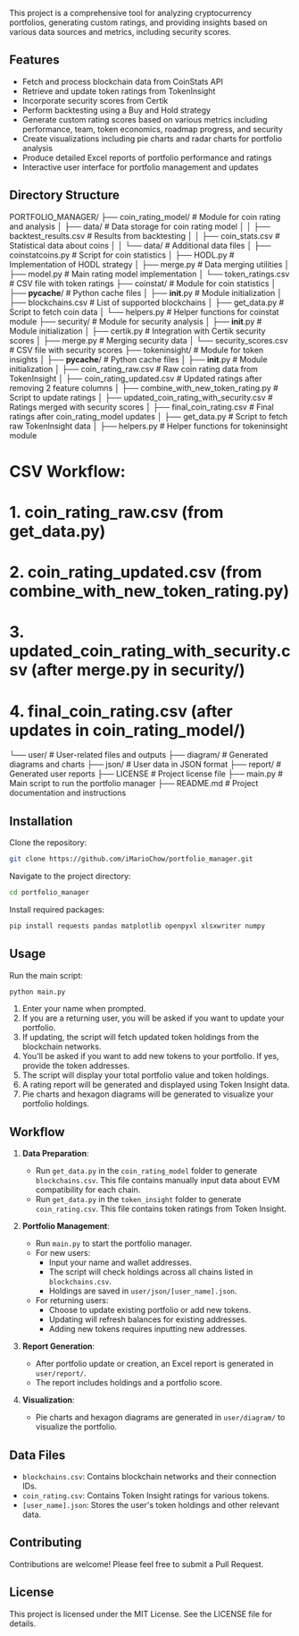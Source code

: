 This project is a comprehensive tool for analyzing cryptocurrency portfolios, generating custom ratings, and providing insights based on various data sources and metrics, including security scores.

## Features

- Fetch and process blockchain data from CoinStats API
- Retrieve and update token ratings from TokenInsight
- Incorporate security scores from Certik
- Perform backtesting using a Buy and Hold strategy
- Generate custom rating scores based on various metrics including performance, team, token economics, roadmap progress, and security
- Create visualizations including pie charts and radar charts for portfolio analysis
- Produce detailed Excel reports of portfolio performance and ratings
- Interactive user interface for portfolio management and updates

## Directory Structure


PORTFOLIO_MANAGER/
├── coin_rating_model/          # Module for coin rating and analysis
│   ├── data/                   # Data storage for coin rating model
│   │   ├── backtest_results.csv    # Results from backtesting
│   │   ├── coin_stats.csv          # Statistical data about coins
│   │   └── data/                   # Additional data files
│   ├── coinstatcoins.py        # Script for coin statistics
│   ├── HODL.py                 # Implementation of HODL strategy
│   ├── merge.py                # Data merging utilities
│   ├── model.py                # Main rating model implementation
│   └── token_ratings.csv       # CSV file with token ratings
├── coinstat/                   # Module for coin statistics
│   ├── __pycache__/            # Python cache files
│   ├── __init__.py             # Module initialization
│   ├── blockchains.csv         # List of supported blockchains
│   ├── get_data.py             # Script to fetch coin data
│   └── helpers.py              # Helper functions for coinstat module
├── security/                   # Module for security analysis
│   ├── __init__.py             # Module initialization
│   ├── certik.py               # Integration with Certik security scores
│   ├── merge.py                # Merging security data
│   └── security_scores.csv     # CSV file with security scores
├── tokeninsight/               # Module for token insights
│   ├── __pycache__/            # Python cache files
│   ├── __init__.py             # Module initialization
│   ├── coin_rating_raw.csv     # Raw coin rating data from TokenInsight
│   ├── coin_rating_updated.csv # Updated ratings after removing 2 feature columns
│   ├── combine_with_new_token_rating.py  # Script to update ratings
│   ├── updated_coin_rating_with_security.csv  # Ratings merged with security scores
│   ├── final_coin_rating.csv   # Final ratings after coin_rating_model updates
│   ├── get_data.py             # Script to fetch raw TokenInsight data
│   ├── helpers.py              # Helper functions for tokeninsight module
# CSV Workflow: 
# 1. coin_rating_raw.csv (from get_data.py)
# 2. coin_rating_updated.csv (from combine_with_new_token_rating.py)
# 3. updated_coin_rating_with_security.csv (after merge.py in security/)
# 4. final_coin_rating.csv (after updates in coin_rating_model/)
└── user/                       # User-related files and outputs
    ├── diagram/                # Generated diagrams and charts
    ├── json/                   # User data in JSON format
    ├── report/                 # Generated user reports
    ├── LICENSE                 # Project license file
    ├── main.py                 # Main script to run the portfolio manager
    ├── README.md               # Project documentation and instructions

## Installation

Clone the repository:

```bash
git clone https://github.com/iMarioChow/portfolio_manager.git
```

Navigate to the project directory:

```bash
cd portfolio_manager
```

Install required packages:

```bash
pip install requests pandas matplotlib openpyxl xlsxwriter numpy
```

## Usage

Run the main script:

```bash
python main.py
```

1. Enter your name when prompted. 
2. If you are a returning user, you will be asked if you want to update your portfolio.
3. If updating, the script will fetch updated token holdings from the blockchain networks.
4. You'll be asked if you want to add new tokens to your portfolio. If yes, provide the token addresses.
5. The script will display your total portfolio value and token holdings.
6. A rating report will be generated and displayed using Token Insight data.
7. Pie charts and hexagon diagrams will be generated to visualize your portfolio holdings.

## Workflow

1. **Data Preparation**:
   - Run `get_data.py` in the `coin_rating_model` folder to generate `blockchains.csv`. This file contains manually input data about EVM compatibility for each chain.
   - Run `get_data.py` in the `token_insight` folder to generate `coin_rating.csv`. This file contains token ratings from Token Insight.

2. **Portfolio Management**:
   - Run `main.py` to start the portfolio manager.
   - For new users:
     - Input your name and wallet addresses.
     - The script will check holdings across all chains listed in `blockchains.csv`.
     - Holdings are saved in `user/json/[user_name].json`.
   - For returning users:
     - Choose to update existing portfolio or add new tokens.
     - Updating will refresh balances for existing addresses.
     - Adding new tokens requires inputting new addresses.

3. **Report Generation**:
   - After portfolio update or creation, an Excel report is generated in `user/report/`.
   - The report includes holdings and a portfolio score.

4. **Visualization**:
   - Pie charts and hexagon diagrams are generated in `user/diagram/` to visualize the portfolio.

## Data Files

- `blockchains.csv`: Contains blockchain networks and their connection IDs.
- `coin_rating.csv`: Contains Token Insight ratings for various tokens.
- `[user_name].json`: Stores the user's token holdings and other relevant data.

## Contributing

Contributions are welcome! Please feel free to submit a Pull Request.

## License

This project is licensed under the MIT License. See the LICENSE file for details.
